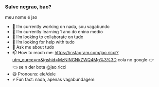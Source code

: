 ### Salve negrao, bao? 

meu nome é jao

- 🔭 I’m currently working on nada, sou vagabundo  
- 🌱 I’m currently learning 1 ano do enino medio
- 👯 I’m looking to collaborate on tudo
- 🤔 I’m looking for help with tudo
- 💬 Ask me about tudo
- 📫 How to reach me: https://instagram.com/jao.ricci?utm_ource=qr&igshid=MzNINGNkZWQ4Mg%3%3D cola no google 👉👈 se n der bota @jao.ricci
- 😄 Pronouns: ele/dele
- ⚡ Fun fact: nada, apenas vagabundagem
